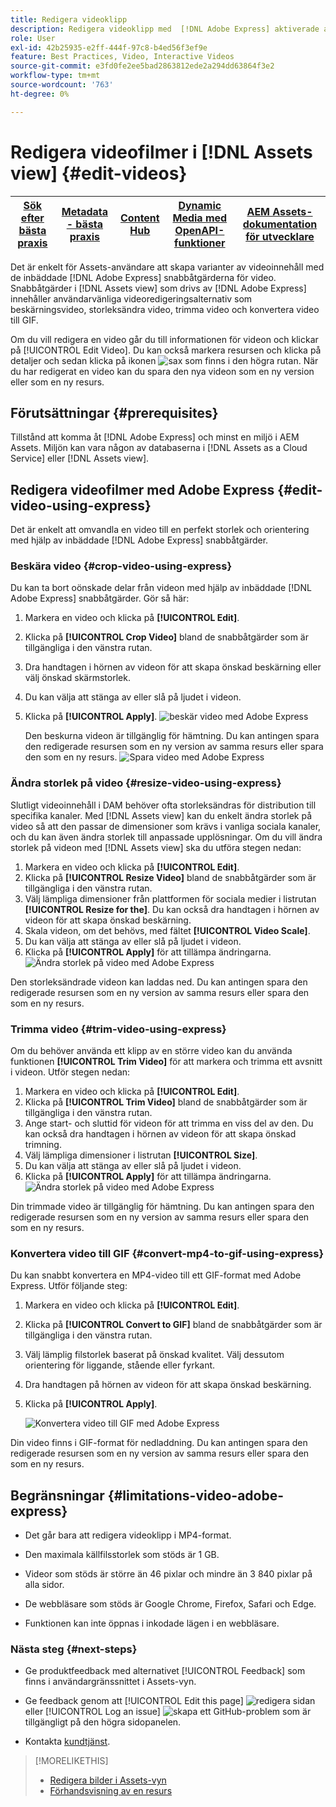 ```yaml
---
title: Redigera videoklipp
description: Redigera videoklipp med  [!DNL Adobe Express] aktiverade alternativ och spara uppdaterade videoklipp som versioner.
role: User
exl-id: 42b25935-e2ff-444f-97c8-b4ed56f3ef9e
feature: Best Practices, Video, Interactive Videos
source-git-commit: e3fd0fe2ee5bad2863812ede2a294dd63864f3e2
workflow-type: tm+mt
source-wordcount: '763'
ht-degree: 0%

---
```


# Redigera videofilmer i [!DNL Assets view] {#edit-videos}

| [Sök efter bästa praxis](/help/assets/search-best-practices.md) | [Metadata - bästa praxis](/help/assets/metadata-best-practices.md) | [Content Hub](/help/assets/product-overview.md) | [Dynamic Media med OpenAPI-funktioner](/help/assets/dynamic-media-open-apis-overview.md) | [AEM Assets-dokumentation för utvecklare](https://developer.adobe.com/experience-cloud/experience-manager-apis/) |
| ------------- | --------------------------- |---------|----|-----|

Det är enkelt för Assets-användare att skapa varianter av videoinnehåll med de inbäddade [!DNL Adobe Express] snabbåtgärderna för video. Snabbåtgärder i [!DNL Assets view] som drivs av [!DNL Adobe Express] innehåller användarvänliga videoredigeringsalternativ som beskärningsvideo, storleksändra video, trimma video och konvertera video till GIF.

Om du vill redigera en video går du till informationen för videon och klickar på [!UICONTROL Edit Video]. Du kan också markera resursen och klicka på detaljer och sedan klicka på ikonen ![sax](assets/do-not-localize/cut.svg) som finns i den högra rutan. När du har redigerat en video kan du spara den nya videon som en ny version eller som en ny resurs.

## Förutsättningar {#prerequisites}

Tillstånd att komma åt [!DNL Adobe Express] och minst en miljö i AEM Assets. Miljön kan vara någon av databaserna i [!DNL Assets as a Cloud Service] eller [!DNL Assets view].

## Redigera videofilmer med Adobe Express {#edit-video-using-express}

Det är enkelt att omvandla en video till en perfekt storlek och orientering med hjälp av inbäddade [!DNL Adobe Express] snabbåtgärder.

### Beskära video {#crop-video-using-express}

Du kan ta bort oönskade delar från videon med hjälp av inbäddade [!DNL Adobe Express] snabbåtgärder. Gör så här:

1. Markera en video och klicka på **[!UICONTROL Edit]**.
2. Klicka på **[!UICONTROL Crop Video]** bland de snabbåtgärder som är tillgängliga i den vänstra rutan.
3. Dra handtagen i hörnen av videon för att skapa önskad beskärning eller välj önskad skärmstorlek.
4. Du kan välja att stänga av eller slå på ljudet i videon.
5. Klicka på **[!UICONTROL Apply]**.
   ![beskär video med Adobe Express](assets/adobe-express-crop-video.png)

   Den beskurna videon är tillgänglig för hämtning. Du kan antingen spara den redigerade resursen som en ny version av samma resurs eller spara den som en ny resurs. ![Spara video med Adobe Express](assets/adobe-express-save-video.png)

### Ändra storlek på video {#resize-video-using-express}

Slutligt videoinnehåll i DAM behöver ofta storleksändras för distribution till specifika kanaler. Med [!DNL Assets view] kan du enkelt ändra storlek på video så att den passar de dimensioner som krävs i vanliga sociala kanaler, och du kan även ändra storlek till anpassade upplösningar. Om du vill ändra storlek på videon med [!DNL Assets view] ska du utföra stegen nedan:

1. Markera en video och klicka på **[!UICONTROL Edit]**.
2. Klicka på **[!UICONTROL Resize Video]** bland de snabbåtgärder som är tillgängliga i den vänstra rutan.
3. Välj lämpliga dimensioner från plattformen för sociala medier i listrutan **[!UICONTROL Resize for the]**. Du kan också dra handtagen i hörnen av videon för att skapa önskad beskärning.
4. Skala videon, om det behövs, med fältet **[!UICONTROL Video Scale]**.
5. Du kan välja att stänga av eller slå på ljudet i videon.
6. Klicka på **[!UICONTROL Apply]** för att tillämpa ändringarna.
   ![Ändra storlek på video med Adobe Express](assets/adobe-express-resize-video.png)

Den storleksändrade videon kan laddas ned. Du kan antingen spara den redigerade resursen som en ny version av samma resurs eller spara den som en ny resurs.

### Trimma video {#trim-video-using-express}

Om du behöver använda ett klipp av en större video kan du använda funktionen **[!UICONTROL Trim Video]** för att markera och trimma ett avsnitt i videon. Utför stegen nedan:

1. Markera en video och klicka på **[!UICONTROL Edit]**.
2. Klicka på **[!UICONTROL Trim Video]** bland de snabbåtgärder som är tillgängliga i den vänstra rutan.
3. Ange start- och sluttid för videon för att trimma en viss del av den. Du kan också dra handtagen i hörnen av videon för att skapa önskad trimning.
4. Välj lämpliga dimensioner i listrutan **[!UICONTROL Size]**.
5. Du kan välja att stänga av eller slå på ljudet i videon.
6. Klicka på **[!UICONTROL Apply]** för att tillämpa ändringarna.
   ![Ändra storlek på video med Adobe Express](assets/adobe-express-trim-video.png)

Din trimmade video är tillgänglig för hämtning. Du kan antingen spara den redigerade resursen som en ny version av samma resurs eller spara den som en ny resurs.

### Konvertera video till GIF {#convert-mp4-to-gif-using-express}

Du kan snabbt konvertera en MP4-video till ett GIF-format med Adobe Express. Utför följande steg:

1. Markera en video och klicka på **[!UICONTROL Edit]**.
2. Klicka på **[!UICONTROL Convert to GIF]** bland de snabbåtgärder som är tillgängliga i den vänstra rutan.
3. Välj lämplig filstorlek baserat på önskad kvalitet. Välj dessutom orientering för liggande, stående eller fyrkant.
4. Dra handtagen på hörnen av videon för att skapa önskad beskärning.
5. Klicka på **[!UICONTROL Apply]**.

   ![Konvertera video till GIF med Adobe Express](assets/adobe-express-convert-video-to-gif.png)

Din video finns i GIF-format för nedladdning. Du kan antingen spara den redigerade resursen som en ny version av samma resurs eller spara den som en ny resurs.

## Begränsningar {#limitations-video-adobe-express}

* Det går bara att redigera videoklipp i MP4-format.

* Den maximala källfilsstorlek som stöds är 1 GB.

* Videor som stöds är större än 46 pixlar och mindre än 3 840 pixlar på alla sidor.

* De webbläsare som stöds är Google Chrome, Firefox, Safari och Edge.

* Funktionen kan inte öppnas i inkodade lägen i en webbläsare.

### Nästa steg {#next-steps}

* Ge produktfeedback med alternativet [!UICONTROL Feedback] som finns i användargränssnittet i Assets-vyn.

* Ge feedback genom att [!UICONTROL Edit this page] ![redigera sidan](assets/do-not-localize/edit-page.png) eller [!UICONTROL Log an issue] ![skapa ett GitHub-problem](assets/do-not-localize/github-issue.png) som är tillgängligt på den högra sidopanelen.

* Kontakta [kundtjänst](https://experienceleague.adobe.com/?support-solution=General#support).

>[!MORELIKETHIS]
>
>* [Redigera bilder i Assets-vyn](edit-images-assets-view.md)
>* [Förhandsvisning av en resurs](navigate-assets-view.md)
